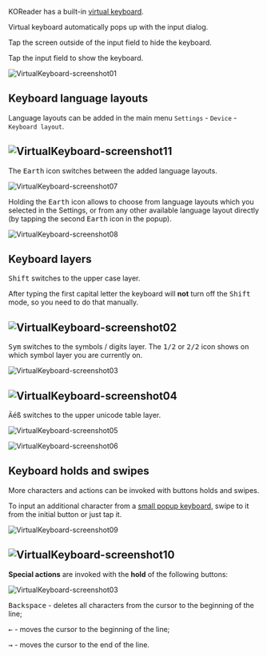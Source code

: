 KOReader has a built-in [virtual keyboard](https://github.com/koreader/koreader/blob/master/frontend/ui/widget/virtualkeyboard.lua).

Virtual keyboard automatically pops up with the input dialog.

Tap the screen outside of the input field to hide the keyboard.

Tap the input field to show the keyboard.

![VirtualKeyboard-screenshot01](https://user-images.githubusercontent.com/62179190/119448603-3cc18380-bd3a-11eb-8804-52661148af6a.png)

## Keyboard language layouts
Language layouts can be added in the main menu `Settings` - `Device` - `Keyboard layout`.

![VirtualKeyboard-screenshot11](https://user-images.githubusercontent.com/62179190/119448684-5793f800-bd3a-11eb-8992-cebc1cd1d960.png)
--
The <kbd>Earth</kbd> icon switches between the added language layouts.

![VirtualKeyboard-screenshot07](https://user-images.githubusercontent.com/62179190/119448664-51058080-bd3a-11eb-8a5c-bc66612ca67a.png)

Holding the <kbd>Earth</kbd> icon allows to choose from language layouts which you selected in the Settings, or from any other available language layout directly (by tapping the second <kbd>Earth</kbd> icon in the popup).

![VirtualKeyboard-screenshot08](https://user-images.githubusercontent.com/62179190/119448667-52cf4400-bd3a-11eb-9ba7-d3eedb66ecd2.png)

## Keyboard layers
<kbd>Shift</kbd> switches to the upper case layer.

After typing the first capital letter the keyboard will **not** turn off the <kbd>Shift</kbd> mode, so you need to do that manually.

![VirtualKeyboard-screenshot02](https://user-images.githubusercontent.com/62179190/119448611-3fbc7400-bd3a-11eb-8a4f-9bd3f7040bcb.png)
--
<kbd>Sym</kbd> switches to the symbols / digits layer. The <kbd>1/2</kbd> or <kbd>2/2</kbd> icon shows on which symbol layer you are currently on.

![VirtualKeyboard-screenshot03](https://user-images.githubusercontent.com/62179190/119448629-44812800-bd3a-11eb-843d-af4edffb2960.png)

![VirtualKeyboard-screenshot04](https://user-images.githubusercontent.com/62179190/119448632-46e38200-bd3a-11eb-905a-bc7ffd5161c8.png)
--
<kbd>Äéß</kbd> switches to the upper unicode table layer.

![VirtualKeyboard-screenshot05](https://user-images.githubusercontent.com/62179190/119448648-4ba83600-bd3a-11eb-8794-1f919e9c3be5.png)

![VirtualKeyboard-screenshot06](https://user-images.githubusercontent.com/62179190/119448655-4ea32680-bd3a-11eb-9fc4-ab17415d30c7.png)

## Keyboard holds and swipes
More characters and actions can be invoked with buttons holds and swipes.

To input an additional character from a [small popup keyboard](https://github.com/koreader/koreader/pull/4884), swipe to it from the initial button or just tap it.

![VirtualKeyboard-screenshot09](https://user-images.githubusercontent.com/62179190/119448673-54007100-bd3a-11eb-9fd8-fbf1dad8eecf.png)

![VirtualKeyboard-screenshot10](https://user-images.githubusercontent.com/62179190/119448680-55ca3480-bd3a-11eb-8726-7f2e5205220a.png)
--
**Special actions** are invoked with the **hold** of the following buttons:

![VirtualKeyboard-screenshot03](https://user-images.githubusercontent.com/62179190/119448629-44812800-bd3a-11eb-843d-af4edffb2960.png)

<kbd>Backspace</kbd> - deletes all characters from the cursor to the beginning of the line;

<kbd>←</kbd> - moves the cursor to the beginning of the line;

<kbd>→</kbd> - moves the cursor to the end of the line.